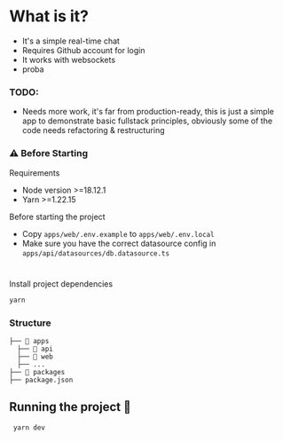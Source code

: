 # What is it?

- It's a simple real-time chat
- Requires Github account for login
- It works with websockets
- proba

### TODO:

- Needs more work, it's far from production-ready, this is just a simple app to demonstrate basic fullstack principles, obviously some of the code needs refactoring & restructuring

### ⚠️ Before Starting

Requirements

- Node version >=18.12.1
- Yarn >=1.22.15

Before starting the project

- Copy `apps/web/.env.example` to `apps/web/.env.local`
- Make sure you have the correct datasource config in `apps/api/datasources/db.datasource.ts`

#

Install project dependencies

```bash
yarn
```

### Structure

```
├── 📁 apps
  ├── 📁 api
  ├── 📁 web
  ├── ...
├── 📁 packages
├── package.json
```

## Running the project 🏃‍

```bash
 yarn dev
```
